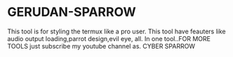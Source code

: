 # GERUDAN-SPARROW
This tool is for styling the termux like a pro user. This tool have feauters like audio output loading,parrot design,evil eye, all. In one tool..FOR MORE TOOLS just subscribe my youtube channel as.    CYBER SPARROW
